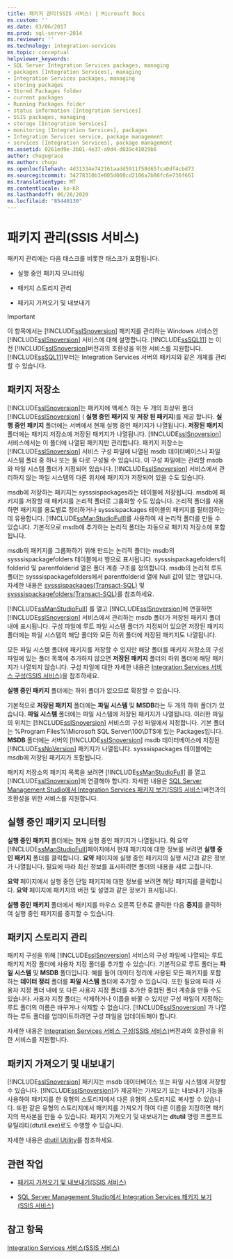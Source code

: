 ```yaml
---
title: 패키지 관리(SSIS 서비스) | Microsoft Docs
ms.custom: ''
ms.date: 03/06/2017
ms.prod: sql-server-2014
ms.reviewer: ''
ms.technology: integration-services
ms.topic: conceptual
helpviewer_keywords:
- SQL Server Integration Services packages, managing
- packages [Integration Services], managing
- Integration Services packages, managing
- storing packages
- Stored Packages folder
- current packages
- Running Packages folder
- status information [Integration Services]
- SSIS packages, managing
- storage [Integration Services]
- monitoring [Integration Services], packages
- Integration Services service, package management
- services [Integration Services], package management
ms.assetid: 0261ed9e-3b01-4e37-a9d4-d039c41029b6
author: chugugrace
ms.author: chugu
ms.openlocfilehash: 4d31334e742161aadd5911f58d65fca0df4cbd73
ms.sourcegitcommit: 34278310b3e005d008cd2106a7b86fc6e736f661
ms.translationtype: MT
ms.contentlocale: ko-KR
ms.lasthandoff: 06/26/2020
ms.locfileid: "85440130"
---
```

# <a name="package-management-ssis-service"></a>패키지 관리(SSIS 서비스)
  패키지 관리에는 다음 태스크를 비롯한 태스크가 포함됩니다.  
  
-   실행 중인 패키지 모니터링  
  
-   패키지 스토리지 관리  
  
-   패키지 가져오기 및 내보내기  
  
> [!IMPORTANT]  
>  이 항목에서는 [!INCLUDE[ssISnoversion](../../includes/ssisnoversion-md.md)] 패키지를 관리하는 Windows 서비스인 [!INCLUDE[ssISnoversion](../../includes/ssisnoversion-md.md)] 서비스에 대해 설명합니다. [!INCLUDE[ssSQL11](../../includes/sssql11-md.md)] 는 이전 [!INCLUDE[ssISnoversion](../../includes/ssisnoversion-md.md)]버전과의 호환성을 위한 서비스를 지원합니다. [!INCLUDE[ssSQL11](../../includes/sssql11-md.md)]부터는 Integration Services 서버의 패키지와 같은 개체를 관리할 수 있습니다.  
  
## <a name="package-store"></a>패키지 저장소  
 [!INCLUDE[ssISnoversion](../../includes/ssisnoversion-md.md)]는 패키지에 액세스 하는 두 개의 최상위 폴더 [!INCLUDE[ssISnoversion](../../includes/ssisnoversion-md.md)] ( **실행 중인 패키지** 및 **저장 된 패키지**)를 제공 합니다. **실행 중인 패키지** 폴더에는 서버에서 현재 실행 중인 패키지가 나열됩니다. **저장된 패키지** 폴더에는 패키지 저장소에 저장된 패키지가 나열됩니다. [!INCLUDE[ssISnoversion](../../includes/ssisnoversion-md.md)] 서비스에서는 이 폴더에 나열된 패키지만 관리합니다. 패키지 저장소는 [!INCLUDE[ssISnoversion](../../includes/ssisnoversion-md.md)] 서비스 구성 파일에 나열된 msdb 데이터베이스나 파일 시스템 폴더 중 하나 또는 둘 다로 구성될 수 있습니다. 이 구성 파일에는 관리할 msdb와 파일 시스템 폴더가 지정되어 있습니다. [!INCLUDE[ssISnoversion](../../includes/ssisnoversion-md.md)] 서비스에서 관리하지 않는 파일 시스템의 다른 위치에 패키지가 저장되어 있을 수도 있습니다.  
  
 msdb에 저장하는 패키지는 sysssispackages라는 테이블에 저장됩니다. msdb에 패키지를 저장할 때 패키지를 논리적 폴더로 그룹화할 수도 있습니다. 논리적 폴더를 사용하면 패키지를 용도별로 정리하거나 sysssispackages 테이블의 패키지를 필터링하는 데 유용합니다. [!INCLUDE[ssManStudioFull](../../includes/ssmanstudiofull-md.md)]를 사용하여 새 논리적 폴더를 만들 수 있습니다. 기본적으로 msdb에 추가하는 논리적 폴더는 자동으로 패키지 저장소에 포함됩니다.  
  
 msdb의 패키지를 그룹화하기 위해 만드는 논리적 폴더는 msdb의 sysssispackagefolders 테이블에서 행으로 표시됩니다. sysssispackagefolders의 folderid 및 parentfolderid 열은 폴더 계층 구조를 정의합니다. msdb의 논리적 루트 폴더는 sysssispackagefolders에서 parentfolderid 열에 Null 값이 있는 행입니다. 자세한 내용은 [sysssispackages&#40;Transact-SQL&#41;](/sql/relational-databases/system-tables/sysssispackages-transact-sql) 및 [sysssispackagefolders&#40;Transact-SQL&#41;](/sql/relational-databases/system-tables/sysssispackagefolders-transact-sql)를 참조하세요.  
  
 [!INCLUDE[ssManStudioFull](../../includes/ssmanstudiofull-md.md)] 를 열고 [!INCLUDE[ssISnoversion](../../includes/ssisnoversion-md.md)]에 연결하면 [!INCLUDE[ssISnoversion](../../includes/ssisnoversion-md.md)] 서비스에서 관리하는 msdb 폴더가 저장된 패키지 폴더 내에 표시됩니다. 구성 파일에 루트 파일 시스템 폴더가 지정되어 있으면 저장된 패키지 폴더에는 파일 시스템의 해당 폴더와 모든 하위 폴더에 저장된 패키지도 나열됩니다.  
  
 모든 파일 시스템 폴더에 패키지를 저장할 수 있지만 해당 폴더를 패키지 저장소의 구성 파일에 있는 폴더 목록에 추가하지 않으면 **저장된 패키지** 폴더의 하위 폴더에 해당 패키지가 나열되지 않습니다. 구성 파일에 대한 자세한 내용은 [Integration Services 서비스 구성&#40;SSIS 서비스&#41;](integration-services-service-ssis-service.md)을 참조하세요.  
  
 **실행 중인 패키지** 폴더에는 하위 폴더가 없으므로 확장할 수 없습니다.  
  
 기본적으로 **저장된 패키지** 폴더에는 **파일 시스템** 및 **MSDB**라는 두 개의 하위 폴더가 있습니다. **파일 시스템** 폴더에는 파일 시스템에 저장된 패키지가 나열됩니다. 이러한 파일의 위치는 [!INCLUDE[ssISnoversion](../../includes/ssisnoversion-md.md)] 서비스의 구성 파일에서 지정합니다. 기본 폴더는 %Program Files%\Microsoft SQL Server\100\DTS에 있는 Packages입니다. **MSDB** 폴더에는 서버의 [!INCLUDE[ssISnoversion](../../includes/ssisnoversion-md.md)] msdb 데이터베이스에 저장된 [!INCLUDE[ssNoVersion](../../includes/ssnoversion-md.md)] 패키지가 나열됩니다. sysssispackages 테이블에는 msdb에 저장된 패키지가 포함됩니다.  
  
 패키지 저장소의 패키지 목록을 보려면 [!INCLUDE[ssManStudioFull](../../includes/ssmanstudiofull-md.md)] 를 열고 [!INCLUDE[ssISnoversion](../../includes/ssisnoversion-md.md)]에 연결해야 합니다. 자세한 내용은 [SQL Server Management Studio에서 Integration Services 패키지 보기&#40;SSIS 서비스&#41;](../view-integration-services-packages-in-sql-server-management-studio-ssis-service.md)버전과의 호환성을 위한 서비스를 지원합니다.  
  
## <a name="monitoring-running-packages"></a>실행 중인 패키지 모니터링  
 **실행 중인 패키지** 폴더에는 현재 실행 중인 패키지가 나열됩니다. **의** 요약 [!INCLUDE[ssManStudioFull](../../includes/ssmanstudiofull-md.md)]페이지에서 현재 패키지에 대한 정보를 보려면 **실행 중인 패키지** 폴더를 클릭합니다. **요약** 페이지에 실행 중인 패키지의 실행 시간과 같은 정보가 나열됩니다. 필요에 따라 최신 정보를 표시하려면 폴더의 내용을 새로 고칩니다.  
  
 **요약** 페이지에서 실행 중인 단일 패키지에 대한 정보를 보려면 해당 패키지를 클릭합니다. **요약** 페이지에 패키지의 버전 및 설명과 같은 정보가 표시됩니다.  
  
 **실행 중인 패키지** 폴더에서 패키지를 마우스 오른쪽 단추로 클릭한 다음 **중지**를 클릭하여 실행 중인 패키지를 중지할 수 있습니다.  
  
## <a name="managing-package-storage"></a>패키지 스토리지 관리  
 패키지 구성을 위해 [!INCLUDE[ssISnoversion](../../includes/ssisnoversion-md.md)] 서비스의 구성 파일에 나열되는 루트 패키지 저장 폴더에 사용자 지정 폴더를 추가할 수 있습니다. 기본적으로 루트 폴더는 **파일 시스템** 및 **MSDB** 폴더입니다. 예를 들어 데이터 정리에 사용된 모든 패키지를 포함하는 **데이터 정리** 폴더를 **파일 시스템** 폴더에 추가할 수 있습니다. 또한 필요에 따라 사용자 지정 폴더 내에 또 다른 사용자 지정 폴더를 추가한 중첩된 폴더 계층을 만들 수도 있습니다. 사용자 지정 폴더는 삭제하거나 이름을 바꿀 수 있지만 구성 파일이 지정하는 루트 폴더의 이름은 바꾸거나 삭제할 수 없습니다. [!INCLUDE[ssISnoversion](../../includes/ssisnoversion-md.md)] 가 나열하는 루트 폴더를 업데이트하려면 구성 파일을 업데이트해야 합니다.  
  
 자세한 내용은 [Integration Services 서비스 구성&#40;SSIS 서비스&#41;](../configuring-the-integration-services-service-ssis-service.md)버전과의 호환성을 위한 서비스를 지원합니다.  
  
## <a name="importing-and-exporting-packages"></a>패키지 가져오기 및 내보내기  
 [!INCLUDE[ssISnoversion](../../includes/ssisnoversion-md.md)] 패키지는 msdb 데이터베이스 또는 파일 시스템에 저장할 수 있습니다. [!INCLUDE[ssISnoversion](../../includes/ssisnoversion-md.md)]가 제공하는 가져오기 또는 내보내기 기능을 사용하여 패키지를 한 유형의 스토리지에서 다른 유형의 스토리지로 복사할 수 있습니다. 또한 같은 유형의 스토리지에서 패키지를 가져오기 하여 다른 이름을 지정하면 패키지의 복사본을 만들 수 있습니다. 패키지 가져오기 및 내보내기는 **dtutil** 명령 프롬프트 유틸리티(dtutil.exe)로도 수행할 수 있습니다.  
  
 자세한 내용은 [dtutil Utility](../dtutil-utility.md)를 참조하세요.  
  
## <a name="related-tasks"></a>관련 작업  
  
-   [패키지 가져오기 및 내보내기&#40;SSIS 서비스&#41;](../import-and-export-packages-ssis-service.md)  
  
-   [SQL Server Management Studio에서 Integration Services 패키지 보기&#40;SSIS 서비스&#41;](../view-integration-services-packages-in-sql-server-management-studio-ssis-service.md)  
  
## <a name="see-also"></a>참고 항목  
 [Integration Services 서비스&#40;SSIS 서비스&#41;](integration-services-service-ssis-service.md)  
  
  
